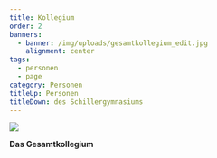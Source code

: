 ```yaml
---
title: Kollegium
order: 2
banners:
  - banner: /img/uploads/gesamtkollegium_edit.jpg
    alignment: center
tags:
  - personen
  - page
category: Personen
titleUp: Personen
titleDown: des Schillergymnasiums
---
```

![](/img/uploads/gesamtkollegium_edit.jpg)

**Das Gesamtkollegium**
